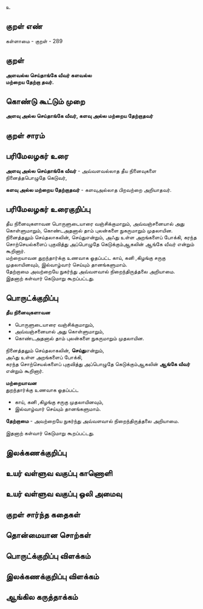 உ

## குறள் எண் 

கள்ளாமை  - குறள் - 289  

## குறள் 

**அளவல்ல செய்தாங்கே வீவர் களவல்ல  
மற்றைய தேற்றா தவர்.**

## கொண்டு கூட்டும் முறை

**அளவு அல்ல செய்தாங்கே வீவர், களவு அல்ல மற்றைய தேற்றாதவர்** 

## குறள் சாரம் 


## பரிமேலழகர் உரை

**அளவு அல்ல செய்தாங்கே வீவர்** - அவ்வளவல்லாத தீய நினைவுகளை நினைத்தபொழுதே கெடுவர்,   

**களவு அல்ல மற்றைய தேற்றாதவர்** - களவுஅல்லாத பிறவற்றை அறியாதவர். 

## பரிமேலழகர் உரைகுறிப்பு   

தீய நினைவுகளாவன  பொருளுடையாரை வஞ்சிக்குமாறும், அவ்வஞ்சனையால் அது கொள்ளுமாறும், கொண்டஅதனால் தாம் புலன்களை நுகருமாறும் முதலாயின.   
நினைத்தலும் செய்தலாகலின், செய்துஎன்றும், அஃது உள்ள அறங்களைப் போக்கி, கரந்த சொற்செயல்களைப் புகுவித்து அப்பொழுதே கெடுக்கும்ஆகலின் ஆங்கே வீவர் என்றும் கூறினார்.   
மற்றையாவன துறந்தார்க்கு உணவாக ஓதப்பட்ட காய், கனி ,கிழங்கு சருகு முதலாயினவும், இல்வாழ்வார் செய்யும் தானங்களுமாம்.  
தேற்றாமை அவற்றையே நுகர்ந்து அவ்வளவால் நிறைந்திருத்தலை அறியாமை.  
இதனாற் கள்வார் கெடுமாறு கூறப்பட்டது.    

## பொருட்க்குறிப்பு 

**தீய நினைவுகளாவன**   
* பொருளுடையாரை வஞ்சிக்குமாறும்,   
* அவ்வஞ்சனையால் அது கொள்ளுமாறும்,  
* கொண்டஅதனால் தாம் புலன்களை நுகருமாறும் முதலாயின.   

நினைத்தலும் செய்தலாகலின், **செய்து**என்றும்,   
அஃது உள்ள அறங்களைப் போக்கி,   
கரந்த சொற்செயல்களைப் புகுவித்து அப்பொழுதே கெடுக்கும்ஆகலின் **ஆங்கே வீவர்** என்றும் கூறினார்.   

**மற்றையாவன**  
துறந்தார்க்கு உணவாக ஓதப்பட்ட   
* காய், கனி ,கிழங்கு சருகு முதலாயினவும்,   
* இல்வாழ்வார் செய்யும் தானங்களுமாம்.   

**தேற்றாமை** - அவற்றையே நுகர்ந்து அவ்வளவால் நிறைந்திருத்தலை அறியாமை.  

இதனாற் கள்வார் கெடுமாறு கூறப்பட்டது.    

## இலக்கணக்குறிப்பு  


## உயர் வள்ளுவ வகுப்பு காணொளி


## உயர் வள்ளுவ வகுப்பு ஒலி அமைவு 

 
## குறள் சார்ந்த கதைகள் 


## தொன்மையான சொற்கள்


## பொருட்க்குறிப்பு விளக்கம்


## இலக்கணக்குறிப்பு விளக்கம்


## ஆங்கில கருத்தாக்கம் 


